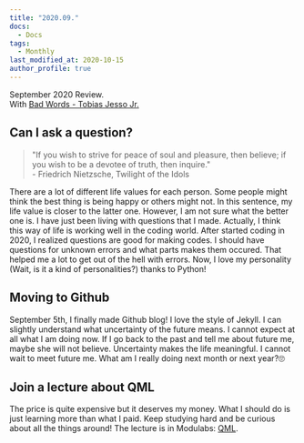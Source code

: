 ```yaml
---
title: "2020.09."
docs: 
  - Docs
tags:
  - Monthly
last_modified_at: 2020-10-15
author_profile: true
---
```

September 2020 Review.<br/>
With [Bad Words - Tobias Jesso Jr.](https://youtu.be/ck0nthkUdCo)

## Can I ask a question?

>"If you wish to strive for peace of soul and pleasure, then believe; if you wish to be a devotee of truth, then inquire."<br/>- Friedrich Nietzsche, Twilight of the Idols

There are a lot of different life values for each person.
Some people might think the best thing is being happy or others might not.
In this sentence, my life value is closer to the latter one.
However, I am not sure what the better one is.
I have just been living with questions that I made.
Actually, I think this way of life is working well in the coding world.
After started coding in 2020, I realized questions are good for making codes.
I should have questions for unknown errors and what parts makes them occured.
That helped me a lot to get out of the hell with errors.
Now, I love my personality (Wait, is it a kind of personalities?) thanks to Python!

## Moving to Github

September 5th, I finally made Github blog! I love the style of Jekyll.
I can slightly understand what uncertainty of the future means.
I cannot expect at all what I am doing now.
If I go back to the past and tell me about future me, maybe she will not believe.
Uncertainty makes the life meaningful.
I cannot wait to meet future me.
What am I really doing next month or next year?🙄

## Join a lecture about QML

The price is quite expensive but it deserves my money.
What I should do is just learning more than what I paid.
Keep studying hard and be curious about all the things around!
The lecture is in Modulabs: [QML](https://home.modulabs.co.kr/product/13th-tfq-qml/).
